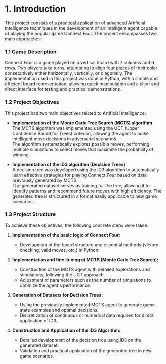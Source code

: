 #  1. Introduction

This project consists of a practical application of advanced Artificial Intelligence techniques in the development of an intelligent agent capable of playing the popular game Connect Four. The project encompasses two main approaches:

###  1.1 Game Description

Connect Four is a game played on a vertical board with 7 columns and 6 rows. Two players take turns, attempting to align four pieces of their color consecutively either horizontally, vertically, or diagonally. The implementation used in this project was done in Python, with a simple and efficient board representation, allowing quick manipulation and a clear and direct interface for testing and practical demonstrations.

###  1.2 Project Objectives

This project had two main objectives related to Artificial Intelligence:

- **Implementation of the Monte Carlo Tree Search (MCTS) algorithm**  
  The MCTS algorithm was implemented using the UCT (Upper Confidence Bound for Trees) criterion, allowing the agent to make intelligent move decisions in adversarial scenarios.  
  The algorithm systematically explores possible moves, performing multiple simulations to select moves that maximize the probability of winning.

- **Implementation of the ID3 algorithm (Decision Trees)**  
  A decision tree was developed using the ID3 algorithm to automatically learn effective strategies for playing Connect Four based on data previously generated by MCTS.  
  The generated dataset serves as training for the tree, allowing it to identify patterns and recommend future moves with high efficiency. The generated tree is structured in a format easily applicable to new game scenarios.

###  1.3 Project Structure

To achieve these objectives, the following concrete steps were taken:

1. **Implementation of the basic logic of Connect Four:**
   - Development of the board structure and essential methods (victory checking, valid moves, etc.) in Python.

2. **Implementation and fine-tuning of MCTS (Monte Carlo Tree Search):**
   - Construction of the MCTS agent with detailed explorations and simulations, following the UCT approach.
   - Adjustment of parameters such as the number of simulations to optimize the agent's performance.

3. **Generation of Datasets for Decision Trees:**
   - Using the previously implemented MCTS agent to generate game state examples and optimal decisions.
   - Discretization of continuous or numerical data required for direct application of ID3.

4. **Construction and Application of the ID3 Algorithm:**
   - Detailed development of the decision tree using ID3 on the generated dataset.
   - Validation and practical application of the generated tree in new game scenarios.
